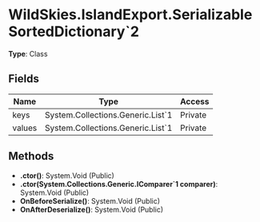 ﻿# WildSkies.IslandExport.SerializableSortedDictionary`2

**Type**: Class

## Fields

| Name | Type | Access |
|------|------|--------|
| keys | System.Collections.Generic.List`1<TKey> | Private |
| values | System.Collections.Generic.List`1<TValue> | Private |

## Methods

- **.ctor()**: System.Void (Public)
- **.ctor(System.Collections.Generic.IComparer`1<TKey> comparer)**: System.Void (Public)
- **OnBeforeSerialize()**: System.Void (Public)
- **OnAfterDeserialize()**: System.Void (Public)

